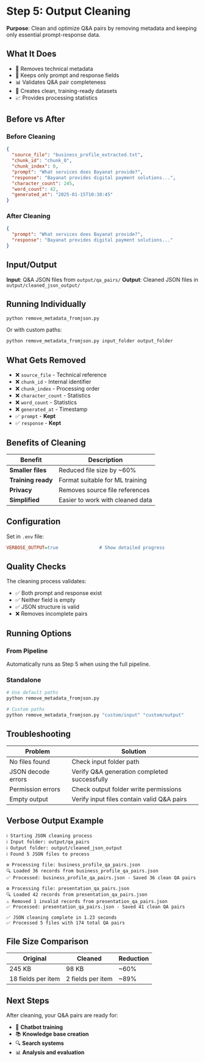 # Step 5: Output Cleaning

**Purpose**: Clean and optimize Q&A pairs by removing metadata and keeping only essential prompt-response data.

## What It Does

- 🧹 Removes technical metadata
- 📝 Keeps only prompt and response fields
- 📊 Validates Q&A pair completeness
- 💾 Creates clean, training-ready datasets
- 📈 Provides processing statistics

## Before vs After

### Before Cleaning

```json
{
  "source_file": "business_profile_extracted.txt",
  "chunk_id": "chunk_0",
  "chunk_index": 0,
  "prompt": "What services does Bayanat provide?",
  "response": "Bayanat provides digital payment solutions...",
  "character_count": 245,
  "word_count": 42,
  "generated_at": "2025-01-15T10:30:45"
}
```

### After Cleaning

```json
{
  "prompt": "What services does Bayanat provide?",
  "response": "Bayanat provides digital payment solutions..."
}
```

## Input/Output

**Input**: Q&A JSON files from `output/qa_pairs/`
**Output**: Cleaned JSON files in `output/cleaned_json_output/`

## Running Individually

```bash
python remove_metadata_fromjson.py
```

Or with custom paths:

```bash
python remove_metadata_fromjson.py input_folder output_folder
```

## What Gets Removed

- ❌ `source_file` - Technical reference
- ❌ `chunk_id` - Internal identifier
- ❌ `chunk_index` - Processing order
- ❌ `character_count` - Statistics
- ❌ `word_count` - Statistics
- ❌ `generated_at` - Timestamp
- ✅ `prompt` - **Kept**
- ✅ `response` - **Kept**

## Benefits of Cleaning

| Benefit            | Description                      |
| ------------------ | -------------------------------- |
| **Smaller files**  | Reduced file size by ~60%        |
| **Training ready** | Format suitable for ML training  |
| **Privacy**        | Removes source file references   |
| **Simplified**     | Easier to work with cleaned data |

## Configuration

Set in `.env` file:

```ini
VERBOSE_OUTPUT=true               # Show detailed progress
```

## Quality Checks

The cleaning process validates:

- ✅ Both prompt and response exist
- ✅ Neither field is empty
- ✅ JSON structure is valid
- ❌ Removes incomplete pairs

## Running Options

### From Pipeline

Automatically runs as Step 5 when using the full pipeline.

### Standalone

```bash
# Use default paths
python remove_metadata_fromjson.py

# Custom paths
python remove_metadata_fromjson.py "custom/input" "custom/output"
```

## Troubleshooting

| Problem            | Solution                                     |
| ------------------ | -------------------------------------------- |
| No files found     | Check input folder path                      |
| JSON decode errors | Verify Q&A generation completed successfully |
| Permission errors  | Check output folder write permissions        |
| Empty output       | Verify input files contain valid Q&A pairs   |

## Verbose Output Example

```
ℹ️ Starting JSON cleaning process
ℹ️ Input folder: output/qa_pairs
ℹ️ Output folder: output/cleaned_json_output
ℹ️ Found 5 JSON files to process

⚙️ Processing file: business_profile_qa_pairs.json
🔍 Loaded 36 records from business_profile_qa_pairs.json
✅ Processed: business_profile_qa_pairs.json - Saved 36 clean QA pairs

⚙️ Processing file: presentation_qa_pairs.json
🔍 Loaded 42 records from presentation_qa_pairs.json
⚠️ Removed 1 invalid records from presentation_qa_pairs.json
✅ Processed: presentation_qa_pairs.json - Saved 41 clean QA pairs

✅ JSON cleaning complete in 1.23 seconds
✅ Processed 5 files with 174 total QA pairs
```

## File Size Comparison

| Original           | Cleaned           | Reduction |
| ------------------ | ----------------- | --------- |
| 245 KB             | 98 KB             | ~60%      |
| 18 fields per item | 2 fields per item | ~89%      |

## Next Steps

After cleaning, your Q&A pairs are ready for:

- 🤖 **Chatbot training**
- 📚 **Knowledge base creation**
- 🔍 **Search systems**
- 📊 **Analysis and evaluation**
